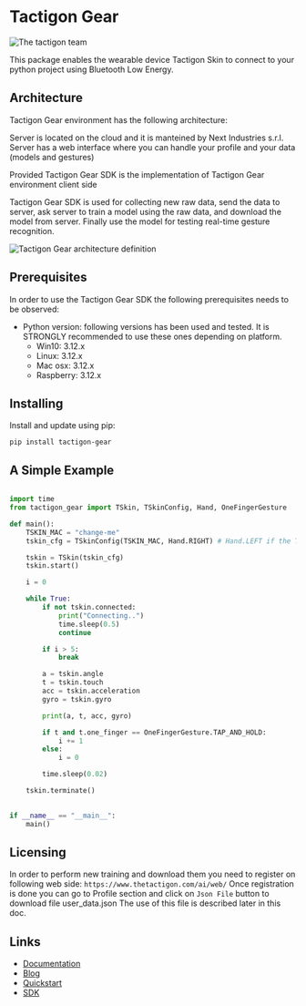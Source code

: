 # Tactigon Gear

![The tactigon team](https://avatars.githubusercontent.com/u/63020285?s=200&v=4)

This package enables the wearable device Tactigon Skin to connect to your python project using Bluetooth Low Energy.

## Architecture

Tactigon Gear environment has the following architecture:

Server is located on the cloud and it is manteined by Next Industries s.r.l.
Server has a web interface where you can handle your profile and your data (models and gestures)

Provided Tactigon Gear SDK is the implementation of Tactigon Gear environment client side

Tactigon Gear SDK is used for collecting new raw data, send the data to server,
ask server to train a model using the raw data, and download the model from server. 
Finally use the model for testing real-time gesture recognition.

![Tactigon Gear architecture definition](https://www.thetactigon.com/wp/wp-content/uploads/2023/11/Architecture_Tactigon_Gear.png "Tactigon Gear architecture definition")  

## Prerequisites
In order to use the Tactigon Gear SDK the following prerequisites needs to be observed:

* Python version: following versions has been used and tested. It is STRONGLY recommended to use these ones depending on platform.
  * Win10: 3.12.x
  * Linux: 3.12.x
  * Mac osx: 3.12.x
  * Raspberry: 3.12.x

## Installing

Install and update using pip:

`pip install tactigon-gear`

## A Simple Example

```python

import time
from tactigon_gear import TSkin, TSkinConfig, Hand, OneFingerGesture

def main():
    TSKIN_MAC = "change-me"
    tskin_cfg = TSkinConfig(TSKIN_MAC, Hand.RIGHT) # Hand.LEFT if the TSkin is wear on left hand.

    tskin = TSkin(tskin_cfg)
    tskin.start()

    i = 0

    while True:
        if not tskin.connected:
            print("Connecting..")
            time.sleep(0.5)
            continue

        if i > 5:
            break

        a = tskin.angle
        t = tskin.touch
        acc = tskin.acceleration
        gyro = tskin.gyro

        print(a, t, acc, gyro)

        if t and t.one_finger == OneFingerGesture.TAP_AND_HOLD:
            i += 1
        else:
            i = 0

        time.sleep(0.02)

    tskin.terminate()

        
if __name__ == "__main__":
    main()
```

## Licensing

In order to perform new training and download them you need to register on following web side:
`https://www.thetactigon.com/ai/web/`
Once registration is done you can go to Profile section and click on `Json File` button to download file user_data.json
The use of this file is described later in this doc.

## Links
- [Documentation](https://github.com/TactigonTeam/Tactigon-SDK/wiki)
- [Blog](https://www.thetactigon.com/blog/)
- [Quickstart](https://www.thetactigon.com/tactigon-skin-quick-start-guide/)
- [SDK](https://github.com/TactigonTeam/Tactigon-SDK)